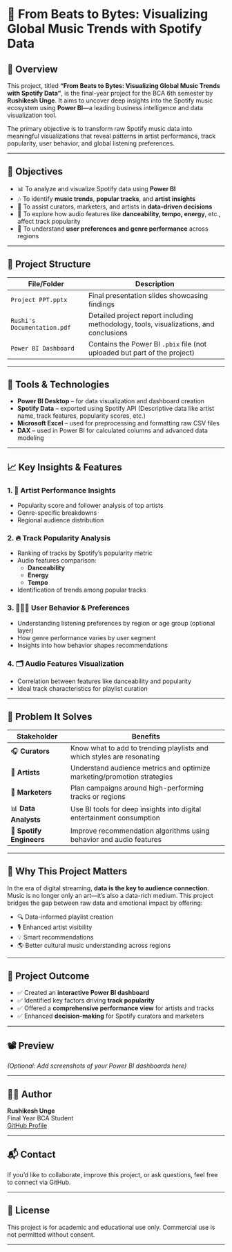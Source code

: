 # 🎵 From Beats to Bytes: Visualizing Global Music Trends with Spotify Data

## 📌 Overview

This project, titled **“From Beats to Bytes: Visualizing Global Music Trends with Spotify Data”**, is the final-year project for the BCA 6th semester by **Rushikesh Unge**. It aims to uncover deep insights into the Spotify music ecosystem using **Power BI**—a leading business intelligence and data visualization tool.

The primary objective is to transform raw Spotify music data into meaningful visualizations that reveal patterns in artist performance, track popularity, user behavior, and global listening preferences.

---

## 🎯 Objectives

- 📊 To analyze and visualize Spotify data using **Power BI**
- 🎶 To identify **music trends**, **popular tracks**, and **artist insights**
- 🧠 To assist curators, marketers, and artists in **data-driven decisions**
- 🧩 To explore how audio features like **danceability, tempo, energy**, etc., affect track popularity
- 🧍 To understand **user preferences and genre performance** across regions

---

## 📂 Project Structure

| File/Folder             | Description                                      |
|-------------------------|--------------------------------------------------|
| `Project PPT.pptx`      | Final presentation slides showcasing findings    |
| `Rushi's Documentation.pdf` | Detailed project report including methodology, tools, visualizations, and conclusions |
| `Power BI Dashboard`    | Contains the Power BI `.pbix` file (not uploaded but part of the project) |

---

## 🧠 Tools & Technologies

- **Power BI Desktop** – for data visualization and dashboard creation  
- **Spotify Data** – exported using Spotify API (Descriptive data like artist name, track features, popularity scores, etc.)  
- **Microsoft Excel** – used for preprocessing and formatting raw CSV files  
- **DAX** – used in Power BI for calculated columns and advanced data modeling

---

## 📈 Key Insights & Features

### 1. 🎤 Artist Performance Insights
- Popularity score and follower analysis of top artists
- Genre-specific breakdowns
- Regional audience distribution

### 2. 🔥 Track Popularity Analysis
- Ranking of tracks by Spotify’s popularity metric
- Audio features comparison:
  - **Danceability**
  - **Energy**
  - **Tempo**
- Identification of trends among popular tracks

### 3. 🧑‍🤝‍🧑 User Behavior & Preferences
- Understanding listening preferences by region or age group (optional layer)
- How genre performance varies by user segment
- Insights into how behavior shapes recommendations

### 4. 🗂️ Audio Features Visualization
- Correlation between features like danceability and popularity
- Ideal track characteristics for playlist curation

---

## 🎯 Problem It Solves

| Stakeholder       | Benefits                                                                 |
|-------------------|--------------------------------------------------------------------------|
| 🎧 **Curators**   | Know what to add to trending playlists and which styles are resonating  |
| 🎵 **Artists**    | Understand audience metrics and optimize marketing/promotion strategies |
| 💼 **Marketers**  | Plan campaigns around high-performing tracks or regions                 |
| 📊 **Data Analysts** | Use BI tools for deep insights into digital entertainment consumption |
| 🧪 **Spotify Engineers** | Improve recommendation algorithms using behavior and audio features |

---

## 📌 Why This Project Matters

In the era of digital streaming, **data is the key to audience connection**. Music is no longer only an art—it’s also a data-rich medium. This project bridges the gap between raw data and emotional impact by offering:
- 🔍 Data-informed playlist creation
- 🎙️ Enhanced artist visibility
- 💡 Smart recommendations
- 🌎 Better cultural music understanding across regions

---

## 🧾 Project Outcome

- ✅ Created an **interactive Power BI dashboard**
- ✅ Identified key factors driving **track popularity**
- ✅ Offered a **comprehensive performance view** for artists and tracks
- ✅ Enhanced **decision-making** for Spotify curators and marketers

---

## 📽️ Preview

*(Optional: Add screenshots of your Power BI dashboards here)*

---

## 👨‍🎓 Author

**Rushikesh Unge**  
Final Year BCA Student  
[GitHub Profile](https://github.com/Rushi-Unge)

---

## 📬 Contact

If you’d like to collaborate, improve this project, or ask questions, feel free to connect via GitHub.

---

## 📜 License

This project is for academic and educational use only. Commercial use is not permitted without consent.

---

